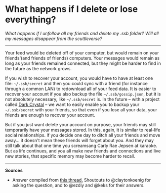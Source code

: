 # What happens if I delete or lose everything?

*What happens if I unfollow all my friends and delete my .ssb folder? Will all my messages disappear from the scuttleverse?*

---

Your feed would be deleted off of your computer, but would remain on your friends'(and friends of friends) computers. Your messages would remain as long as your friends remained connected, but they might be harder to find in the future as the network grows.

If you wish to recover your account, you would have to have at least one file: `~/.ssb/secret` and then you could sync with a friend (for instance through a common LAN) to redownload all of your feed data. It is easier to recover your account if you also backup the file `~/.ssb/gossip.json`, but it is not absolutely necessary, like `~/.ssb/secret` is. In the future – with a project called [Dark Crystal](https://darkcrystal.pw/) – we want to easily enable you to backup your `~/.ssb/secret` with your friends, so that even if you lose all your data, your friends are enough to recover your account.

But if you just want delete your account on purpose, your friends may still temporarily have your messages stored. In this, again, it is similar to real-life social relationships. If you decide one day to ditch all your friends and move away... it doesn't mean these friends will forget about you. And they may still talk about that one time you screamsang Carly Rae Jepsen at karaoke.  But as life continues, and you all make new friends and connections and live new stories, that specific memory may become harder to recall.

---
**Sources**
* Answer compiled from [this thread.](https://viewer.scuttlebot.io/%259tfp%2F8bCful8ZvMskklXYO6C%2F7%2FgIaBKH9jNwJI6%2BTM%3D.sha256) Shoutouts to @claytonkoenig for asking the question, and to @ezdiy and @keks for their answers.
